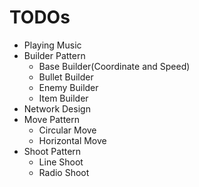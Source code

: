 # TODOs
- Playing Music
- Builder Pattern
    - Base Builder(Coordinate and Speed)
    - Bullet Builder
    - Enemy Builder
    - Item Builder
- Network Design
- Move Pattern
    - Circular Move
    - Horizontal Move
- Shoot Pattern
    - Line Shoot
    - Radio Shoot
